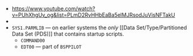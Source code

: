 - https://www.youtube.com/watch?v=PUhXhgUv_og&list=PLmD2RvHHbEaBa5elMJRsodJuVisNFTakU
-
- `SYS1.PARMLIB` — on earlier systems the _only_ [[Data Set/Type/Partitioned Data Set (PDS)]] that contains startup scripts.
	- `COMMAND00`
	- `EDT00` — part of `BSPPILOT`
